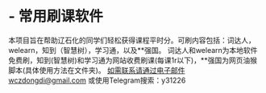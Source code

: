 # - 常用刷课软件
本项目旨在帮助辽石化的同学们轻松获得课程平时分。可刷内容包括：词达人，welearn，知到（智慧树），学习通，以及**强国。
词达人和welearn为本地软件免费刷，知到(智慧树)和学习通为网站收费刷课(每课1r以下)，**强国为网页油猴脚本(具体使用方法在文件夹)。
如需联系请通过电子邮件wczdongdi@gmail.com 或使用Telegram搜索：y31226
